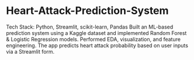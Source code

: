 # Heart-Attack-Prediction-System
Tech Stack: Python, Streamlit, scikit-learn, Pandas
Built an ML-based prediction system using a Kaggle dataset and implemented Random Forest &amp; Logistic Regression models. Performed EDA, visualization, and feature engineering. The app predicts heart attack probability based on user inputs via a Streamlit form.
